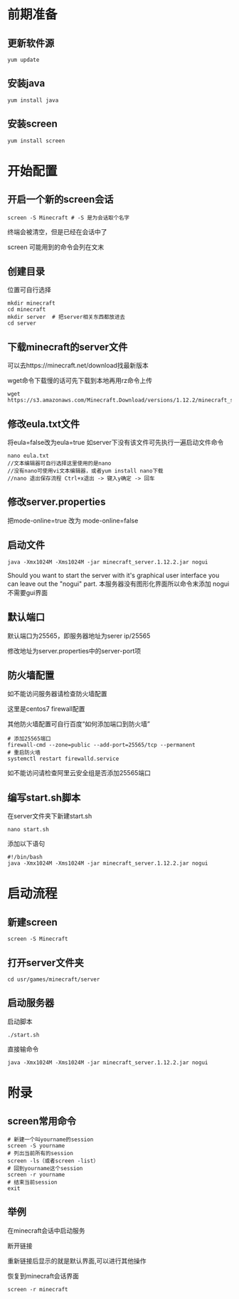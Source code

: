 # 前期准备

## 更新软件源
```
yum update
```
## 安装java
```
yum install java
```
## 安装screen
```
yum install screen
```

# 开始配置

## 开启一个新的screen会话
```
screen -S Minecraft # -S 是为会话取个名字
```
终端会被清空，但是已经在会话中了

screen 可能用到的命令会列在文末
## 创建目录
位置可自行选择
```
mkdir minecraft
cd minecraft
mkdir server  # 把server相关东西都放进去
cd server
```
## 下载minecraft的server文件
可以去https://minecraft.net/download找最新版本

wget命令下载慢的话可先下载到本地再用rz命令上传
```
wget https://s3.amazonaws.com/Minecraft.Download/versions/1.12.2/minecraft_server.1.12.2.jar
```
## 修改eula.txt文件
将eula=false改为eula=true
如server下没有该文件可先执行一遍启动文件命令
```
nano eula.txt
//文本编辑器可自行选择这里使用的是nano
//没有nano可使用vi文本编辑器，或者yum install nano下载
//nano 退出保存流程 Ctrl+x退出 -> 键入y确定 -> 回车
```
## 修改server.properties
把mode-online=true 改为 mode-online=false

## 启动文件
```
java -Xmx1024M -Xms1024M -jar minecraft_server.1.12.2.jar nogui
```
Should you want to start the server with it's graphical user interface you can leave out the "nogui" part.
本服务器没有图形化界面所以命令末添加 nogui 不需要gui界面
## 默认端口
默认端口为25565，即服务器地址为serer ip/25565

修改地址为server.properties中的server-port项
## 防火墙配置
如不能访问服务器请检查防火墙配置

这里是centos7 firewall配置

其他防火墙配置可自行百度“如何添加端口到防火墙”
```
# 添加25565端口
firewall-cmd --zone=public --add-port=25565/tcp --permanent
# 重启防火墙
systemctl restart firewalld.service
```
如不能访问请检查阿里云安全组是否添加25565端口
## 编写start.sh脚本
在server文件夹下新建start.sh

```
nano start.sh
```
添加以下语句
```
#!/bin/bash
java -Xmx1024M -Xms1024M -jar minecraft_server.1.12.2.jar nogui
```

# 启动流程

## 新建screen
```
screen -S Minecraft
```
## 打开server文件夹

```
cd usr/games/minecraft/server
```
## 启动服务器
启动脚本
```
./start.sh

```
 直接输命令
```
java -Xmx1024M -Xms1024M -jar minecraft_server.1.12.2.jar nogui
```

# 附录

## screen常用命令
```
# 新建一个叫yourname的session
screen -S yourname
# 列出当前所有的session
screen -ls（或者screen -list）
# 回到yourname这个session
screen -r yourname 
# 结束当前session
exit 
```
## 举例
在minecraft会话中启动服务

断开链接

重新链接后显示的就是默认界面,可以进行其他操作

恢复到minecraft会话界面
```
screen -r minecraft
```
